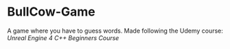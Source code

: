 # BullCow-Game

A game where you have to guess words.
Made following the Udemy course: *Unreal Engine 4 C++ Beginners Course*

